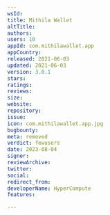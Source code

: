 ```yaml
---
wsId: 
title: Mithila Wallet
altTitle: 
authors: 
users: 10
appId: com.mithilawallet.app
appCountry: 
released: 2021-06-03
updated: 2021-06-03
version: 3.0.1
stars: 
ratings: 
reviews: 
size: 
website: 
repository: 
issue: 
icon: com.mithilawallet.app.jpg
bugbounty: 
meta: removed
verdict: fewusers
date: 2023-08-04
signer: 
reviewArchive: 
twitter: 
social: 
redirect_from: 
developerName: HyperCompute
features: 

---
```


